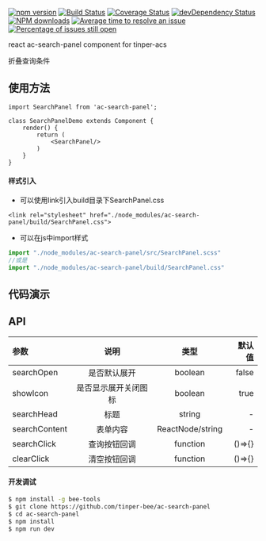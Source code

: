 [![npm version](https://img.shields.io/npm/v/ac-search-panel.svg)](https://www.npmjs.com/package/ac-search-panel)
[![Build Status](https://img.shields.io/travis/tinper-bee/ac-search-panel/master.svg)](https://travis-ci.org/tinper-bee/ac-search-panel)
[![Coverage Status](https://coveralls.io/repos/github/tinper-bee/ac-search-panel/badge.svg?branch=master)](https://coveralls.io/github/tinper-bee/ac-search-panel?branch=master)
[![devDependency Status](https://img.shields.io/david/dev/tinper-bee/ac-search-panel.svg)](https://david-dm.org/tinper-bee/ac-search-panel#info=devDependencies)
[![NPM downloads](http://img.shields.io/npm/dm/ac-search-panel.svg?style=flat)](https://npmjs.org/package/ac-search-panel)
[![Average time to resolve an issue](http://isitmaintained.com/badge/resolution/tinper-bee/ac-search-panel.svg)](http://isitmaintained.com/project/tinper-bee/ac-search-panel "Average time to resolve an issue")
[![Percentage of issues still open](http://isitmaintained.com/badge/open/tinper-bee/ac-search-panel.svg)](http://isitmaintained.com/project/tinper-bee/ac-search-panel "Percentage of issues still open")


react ac-search-panel component for tinper-acs

折叠查询条件

## 使用方法

```
import SearchPanel from 'ac-search-panel';

class SearchPanelDemo extends Component {
    render() {
        return (
            <SearchPanel/>
        )
    }
}
```
#### 样式引入
- 可以使用link引入build目录下SearchPanel.css
```
<link rel="stylesheet" href="./node_modules/ac-search-panel/build/SearchPanel.css">
```
- 可以在js中import样式
```js
import "./node_modules/ac-search-panel/src/SearchPanel.scss"
//或是
import "./node_modules/ac-search-panel/build/SearchPanel.css"
```

## 代码演示

## API

|参数|说明|类型|默认值|
|:--|:---:|:--:|---:|
|searchOpen|是否默认展开|boolean|false|
|showIcon|是否显示展开关闭图标|boolean|true|
|searchHead|标题|string|-|
|searchContent|表单内容|ReactNode/string|-|
|searchClick|查询按钮回调|function|()=>{}|
|clearClick|清空按钮回调|function|()=>{}|

#### 开发调试

```sh
$ npm install -g bee-tools
$ git clone https://github.com/tinper-bee/ac-search-panel
$ cd ac-search-panel
$ npm install
$ npm run dev
```

